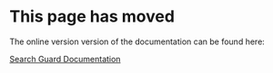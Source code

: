 # This page has moved

The online version version of the documentation can be found here:

[Search Guard Documentation](http://docs.search-guard.com/latest/cross-cluster-tribe)


